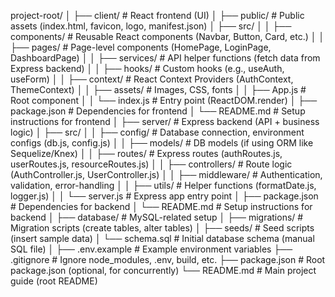 project-root/
│
├── client/                 # React frontend (UI)
│   ├── public/             # Public assets (index.html, favicon, logo, manifest.json)
│   ├── src/
│   │   ├── components/     # Reusable React components (Navbar, Button, Card, etc.)
│   │   ├── pages/          # Page-level components (HomePage, LoginPage, DashboardPage)
│   │   ├── services/       # API helper functions (fetch data from Express backend)
│   │   ├── hooks/          # Custom hooks (e.g., useAuth, useForm)
│   │   ├── context/        # React Context Providers (AuthContext, ThemeContext)
│   │   ├── assets/         # Images, CSS, fonts
│   │   ├── App.js          # Root component
│   │   └── index.js        # Entry point (ReactDOM.render)
│   ├── package.json        # Dependencies for frontend
│   └── README.md           # Setup instructions for frontend
│
├── server/                 # Express backend (API + business logic)
│   ├── src/
│   │   ├── config/         # Database connection, environment configs (db.js, config.js)
│   │   ├── models/         # DB models (if using ORM like Sequelize/Knex)
│   │   ├── routes/         # Express routes (authRoutes.js, userRoutes.js, resourceRoutes.js)
│   │   ├── controllers/    # Route logic (AuthController.js, UserController.js)
│   │   ├── middleware/     # Authentication, validation, error-handling
│   │   ├── utils/          # Helper functions (formatDate.js, logger.js)
│   │   └── server.js       # Express app entry point
│   ├── package.json        # Dependencies for backend
│   └── README.md           # Setup instructions for backend
│
├── database/               # MySQL-related setup
│   ├── migrations/         # Migration scripts (create tables, alter tables)
│   ├── seeds/              # Seed scripts (insert sample data)
│   └── schema.sql          # Initial database schema (manual SQL file)
│
├── .env.example            # Example environment variables
├── .gitignore              # Ignore node_modules, .env, build, etc.
├── package.json            # Root package.json (optional, for concurrently)
└── README.md               # Main project guide (root README)
